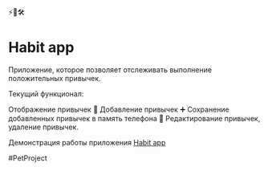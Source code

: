 ⚡️🧠🛠

# Habit app

Приложение, которое позволяет отслеживать выполнение положительных привычек.

Текущий функционал:

Отображение привычек 👀
Добавление привычек ➕
Сохранение добавленных привычек в память телефона 📲
Редактирование привычек, удаление привычек.

Демонстрация работы приложения [Habit app](https://t.me/gamid_proger/92)

#PetProject
